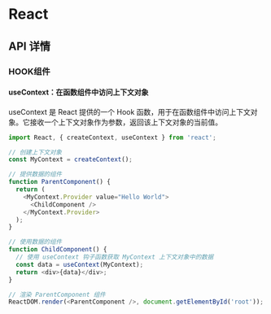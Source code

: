 # React

## API 详情
### HOOK组件
#### useContext：在函数组件中访问上下文对象
useContext 是 React 提供的一个 Hook 函数，用于在函数组件中访问上下文对象。它接收一个上下文对象作为参数，返回该上下文对象的当前值。
```js
import React, { createContext, useContext } from 'react';

// 创建上下文对象
const MyContext = createContext();

// 提供数据的组件
function ParentComponent() {
  return (
    <MyContext.Provider value="Hello World">
      <ChildComponent />
    </MyContext.Provider>
  );
}

// 使用数据的组件
function ChildComponent() {
  // 使用 useContext 钩子函数获取 MyContext 上下文对象中的数据
  const data = useContext(MyContext);
  return <div>{data}</div>;
}

// 渲染 ParentComponent 组件
ReactDOM.render(<ParentComponent />, document.getElementById('root'));

```